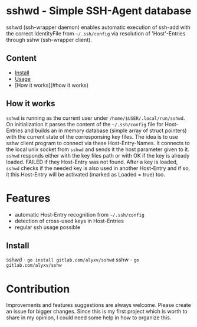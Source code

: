 # sshwd - Simple SSH-Agent database

sshwd (ssh-wrapper daemon) enables automatic execution of ssh-add with the correct IdentityFile from `~/.ssh/config` via resolution of 'Host'-Entries through sshw (ssh-wrapper client).

## Content

- [Install](#install)
- [Usage](#usage)
- [How it works](#how it works)

## How it works
`sshwd` is running as the current user under `/home/$USER/.local/run/sshwd`. On initialization it parses the content of the `~/.ssh/config` file for Host-Entries and builds
an in memory database (simple array of struct pointers) with the current state of the corresponsing key files. The idea is to use sshw client program to connect via these Host-Entry-Names. It connects to the local unix socket from `sshwd` and sends it the host parameter given to it. `sshwd` responds either with the key files path or with OK if the key is already loaded. FAILED if they Host-Entry was not found. After a key is loaded, `sshwd` checks if the needed key is also used in another Host-Entry and if so, it this Host-Entry will be activated (marked as Loaded = true) too.

# Features

- automatic Host-Entry recognition from `~/.ssh/config`
- detection of cross-used keys in Host-Entries
- regular ssh usage possible

## Install

sshwd - `go install gitlab.com/alyxv/sshwd`
sshw  -  `go gitlab.com/alyxv/sshw`

# Contribution
Improvements and features suggestions are always welcome. Please create an issue for bigger changes. Since this is my first project which is worth to share in my opinion, I could need some help in how to organize this.




